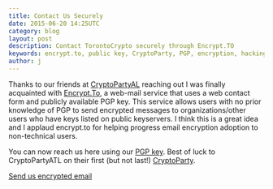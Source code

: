 ```yaml
---
title: Contact Us Securely
date: 2015-06-20 14:25UTC
category: blog
layout: post
description: Contact TorontoCrypto securely through Encrypt.TO
keywords: encrypt.to, public key, CryptoParty, PGP, encryption, hacking, security, privacy, i2p, tor
author: j
---
```


Thanks to our friends at [CryptoPartyAL](https://cryptopartyal.org/) reaching
out I was finally acquainted with [Encrypt.To](https://encrypt.to), a web-mail service
that uses a web contact form and publicly available PGP key. This service allows users with
no prior knowledge of PGP to send encrypted messages to organizations/other users who have keys
listed on public keyservers. I think this is a great idea and I applaud encrypt.to for helping
progress email encryption adoption to non-technical users.

You can now reach us here using our [PGP key](https://pgp.mit.edu/pks/lookup?op=vindex&search=0xC4E3BE42F7C7BFE3).
Best of luck to CryptoPartyATL on their first (but not last!) [CryptoParty](/cryptoparty).

[Send us encrypted email](https://encrypt.to/0xF7C7BFE3)
